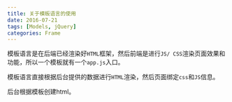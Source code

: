 ```yaml
---
title: 关于模板语言的使用
date: 2016-07-21
tags: [Models, jQuery]
categories: Frame
---
```


模板语言是在后端已经渲染好`HTML`框架，然后前端是进行`JS/ CSS`渲染页面效果和功能，所以一个模板就有一个`app.js`入口。

模板语言直接根据后台提供的数据进行`HTML`渲染，然后页面绑定`css`和`JS`信息。

后台根据模板创建html。